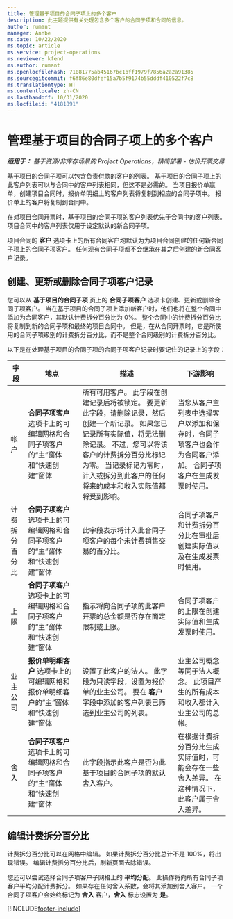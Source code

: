 ```yaml
---
title: 管理基于项目的合同子项上的多个客户
description: 此主题提供有关处理包含多个客户的合同子项和合同的信息。
author: rumant
manager: Annbe
ms.date: 10/22/2020
ms.topic: article
ms.service: project-operations
ms.reviewer: kfend
ms.author: rumant
ms.openlocfilehash: 71081775ab45167bc1bff1979f7856a2a2a91385
ms.sourcegitcommit: f6f86e80dfef15a7b5f9174b55dddf410522f7c8
ms.translationtype: HT
ms.contentlocale: zh-CN
ms.lasthandoff: 10/31/2020
ms.locfileid: "4181891"
---
```

# <a name="manage-multiple-customers-on-project-based-contract-lines"></a>管理基于项目的合同子项上的多个客户

_**适用于：** 基于资源/非库存场景的 Project Operations，精简部署 - 估价开票交易_

基于项目的合同子项可以包含负责付款的客户的列表。 基于项目的合同子项上的此客户列表可以与合同中的客户列表相同，但这不是必需的。 当项目报价单赢单，创建项目合同时，报价单明细上的客户列表将复制到相应的合同子项中。 报价单上的客户将复制到合同中。

在对项目合同开票时，基于项目的合同子项的客户列表优先于合同中的客户列表。 项目合同中的客户列表仅用于设定默认的新合同子项。

项目合同的 **客户** 选项卡上的所有合同客户均默认为为项目合同创建的任何新合同子项上的合同子项客户。 任何现有合同子项都不会继承在其之后创建的新合同客户记录。

## <a name="create-update-or-delete-a-contract-line-customer-record"></a>创建、更新或删除合同子项客户记录

您可以从 **基于项目的合同子项** 页上的 **合同子项客户** 选项卡创建、更新或删除合同子项客户。 当在基于项目的合同子项上添加新客户时，他们也将在整个合同中添加为合同客户，其默认计费拆分百分比为 0%。 整个合同中的计费拆分百分比将复制到新的合同子项和最终的项目合同中。 但是，在从合同开票时，它是所使用的合同子项级别的计费拆分百分比，而不是整个合同级别的计费拆分百分比。 

以下是在处理基于项目的合同子项的合同子项客户记录时要记住的记录上的字段：

| 字段 | 地点 | 描述 | 下游影响 |
| --- | --- | --- | --- |
| 帐户​​ | **合同子项客户** 选项卡上的可编辑网格和合同子项客户的“主”窗体和“快速创建”窗体 | 所有可用客户。 此字段在创建记录后将被锁定。 要更新此字段，请删除记录，然后创建一个新记录。 如果您已记录所有实际值，将无法删除记录。 不过，您可以将该客户的计费拆分百分比标记为零。 当记录标记为零时，计入或拆分到此客户的任何将来的成本和收入实际值都将受到影响。 | 当您从客户主列表中选择客户以添加和保存时，合同子项客户也会作为合同客户添加。 合同子项客户在生成发票时使用。 |
| 计费拆分百分比 | **合同子项客户** 选项卡上的可编辑网格和合同子项客户的“主”窗体和“快速创建”窗体 | 此字段表示将计入此合同子项客户的每个未计费销售交易的百分比。 | 合同子项客户和计费拆分百分比在审批后创建实际值以及在生成发票时使用。 |
| 上限 | **合同子项客户** 选项卡上的可编辑网格和合同子项客户的“主”窗体和“快速创建”窗体 | 指示将向合同子项的此客户开票的总金额是否存在商定限制或上限。 | 合同子项客户的上限在创建实际值和生成发票时使用。 |
| 业主公司 | **报价单明细客户** 选项卡上的可编辑网格和报价单明细客户的“主”窗体和“快速创建”窗体 | 设置了此客户的法人。 此字段为只读字段，设置为报价单的业主公司。 要在 **客户** 字段中添加的客户列表已筛选到业主公司的列表。 | 业主公司概念等同于法人概念。 此项目产生的所有成本和收入都计入业主公司的总帐。 |
| 舍入 | **合同子项客户** 选项卡上的可编辑网格和合同子项客户的“主”窗体和“快速创建”窗体 | 此字段指示此客户是否为此基于项目的合同子项的默认舍入客户。 | 在根据计费拆分百分比生成实际值时，可能会存在一些舍入差异。 在这种情况下，此客户属于舍入差异。 |

## <a name="edit-billing-split-percentages"></a>编辑计费拆分百分比

计费拆分百分比可以在网格中编辑。 如果计费拆分百分比总计不是 100%，将出现错误。 编辑计费拆分百分比后，刷新页面去除错误。

您还可以尝试选择合同子项客户子网格上的 **平均分配**。 此操作将向所有合同子项客户平均分配计费拆分。 如果存在任何舍入系数，会将其添加到舍入客户。 一个合同子项客户会始终标记为 **舍入** 客户，**舍入** 标志设置为 **是**。


[!INCLUDE[footer-include](../includes/footer-banner.md)]